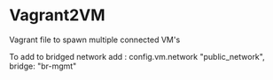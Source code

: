 # Vagrant2VM
Vagrant file to spawn multiple connected VM's


To add to bridged network add :
config.vm.network "public_network", bridge: "br-mgmt"
